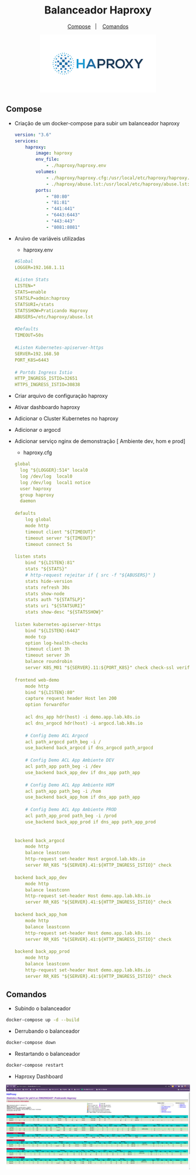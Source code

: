 <h1 align="center">Balanceador Haproxy</h1>

<p align="center">
  <a href="#compose">Compose</a>&nbsp;&nbsp;&nbsp;|&nbsp;&nbsp;&nbsp;
  <a href="#comandos">Comandos</a>
</p>

<p align="center">
  <img alt="Balanceador" src="../images/haproxy.png">
</p>


## Compose

- Criação de um docker-compose para subir um balanceador haproxy

  ```yaml
  version: "3.6"
  services:
      haproxy:
          image: haproxy
          env_file:
              - ./haproxy/haproxy.env
          volumes:
              - ./haproxy/haproxy.cfg:/usr/local/etc/haproxy/haproxy.cfg:ro
              - ./haproxy/abuse.lst:/usr/local/etc/haproxy/abuse.lst:ro
          ports:
              - "80:80"
              - "81:81"
              - "441:441"
              - "6443:6443"
              - "443:443"
              - "8081:8081"
  ```

- Aruivo de variáveis utilizadas

  - haproxy.env
  ```yaml
  #Global
  LOGGER=192.168.1.11

  #Listen Stats
  LISTEN=*
  STATS=enable
  STATSLP=admin:haproxy
  STATSURI=/stats
  STATSSHOW=Praticando Haproxy
  ABUSERS=/etc/haproxy/abuse.lst

  #Defaults
  TIMEOUT=50s
  
  #Listen Kubernetes-apiserver-https
  SERVER=192.168.50
  PORT_K8S=6443

  # Portds Ingress Istio
  HTTP_INGRESS_ISTIO=32651
  HTTPS_INGRESS_ISTIO=30838
  ```

- Criar arquivo de configuração haproxy
- Ativar dashboardo haproxy
- Adicionar o Cluster Kubernetes no haproxy
- Adicionar o argocd
- Adicionar serviço nginx de demonstração [ Ambiente dev, hom e prod]

  - haproxy.cfg

  ```yaml
  global
    log "${LOGGER}:514" local0
    log /dev/log  local0
    log /dev/log  local1 notice
    user haproxy
    group haproxy
    daemon

  defaults
      log global
      mode http
      timeout client "${TIMEOUT}"
      timeout server "${TIMEOUT}"
      timeout connect 5s

  listen stats
      bind "${LISTEN}:81"
      stats "${STATS}"
      # http-request rejeitar if { src -f "${ABUSERS}" }
      stats hide-version
      stats refresh 30s
      stats show-node
      stats auth "${STATSLP}"
      stats uri "${STATSURI}"
      stats show-desc "${STATSSHOW}"

  listen kubernetes-apiserver-https
      bind "${LISTEN}:6443"
      mode tcp
      option log-health-checks
      timeout client 3h
      timeout server 3h
      balance roundrobin
      server K8S_M01 "${SERVER}.11:${PORT_K8S}" check check-ssl verify none inter 2000

  frontend web-demo
      mode http
      bind "${LISTEN}:80"
      capture request header Host len 200
      option forwardfor

      acl dns_app hdr(host) -i demo.app.lab.k8s.io
      acl dns_argocd hdr(host) -i argocd.lab.k8s.io
      
      # Config Demo ACL Argocd
      acl path_argocd path_beg -i /
      use_backend back_argocd if dns_argocd path_argocd

      # Config Demo ACL App Ambiente DEV
      acl path_app path_beg -i /dev
      use_backend back_app_dev if dns_app path_app

      # Config Demo ACL App Ambiente HOM
      acl path_app path_beg -i /hom
      use_backend back_app_hom if dns_app path_app

      # Config Demo ACL App Ambiente PROD
      acl path_app_prod path_beg -i /prod
      use_backend back_app_prod if dns_app path_app_prod


  backend back_argocd
      mode http
      balance leastconn
      http-request set-header Host argocd.lab.k8s.io
      server RR_K8S "${SERVER}.41:${HTTP_INGRESS_ISTIO}" check 

  backend back_app_dev
      mode http
      balance leastconn
      http-request set-header Host demo.app.lab.k8s.io
      server RR_K8S "${SERVER}.41:${HTTP_INGRESS_ISTIO}" check 

  backend back_app_hom
      mode http
      balance leastconn
      http-request set-header Host demo.app.lab.k8s.io
      server RR_K8S "${SERVER}.41:${HTTP_INGRESS_ISTIO}" check 

  backend back_app_prod
      mode http
      balance leastconn
      http-request set-header Host demo.app.lab.k8s.io
      server RR_K8S "${SERVER}.41:${HTTP_INGRESS_ISTIO}" check 


  ```

## Comandos

- Subindo o balanceador

```bash
docker-compose up -d --build
```

- Derrubando o balanceador

```bash
docker-compose down
```

- Restartando o balanceador

```bash
docker-compose restart
```

- Haproxy Dashboard

<p align="center">
  <img alt="Dashboard" src="../images/lb-haproxy.png">
</p>
